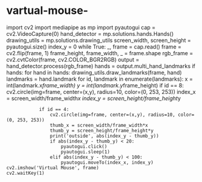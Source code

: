 # vartual-mouse-
import cv2
import mediapipe as mp
import pyautogui
cap = cv2.VideoCapture(0)
hand_detector = mp.solutions.hands.Hands()
drawing_utils = mp.solutions.drawing_utils
screen_width, screen_height = pyautogui.size()
index_y = 0
while True:
    _, frame = cap.read()
    frame = cv2.flip(frame, 1)
    frame_height, frame_width, _ = frame.shape
    rgb_frame = cv2.cvtColor(frame, cv2.COLOR_BGR2RGB)
    output = hand_detector.process(rgb_frame)
    hands = output.multi_hand_landmarks
    if hands:
        for hand in hands:
            drawing_utils.draw_landmarks(frame, hand)
            landmarks = hand.landmark
            for id, landmark in enumerate(landmarks):
                x = int(landmark.x*frame_width)
                y = int(landmark.y*frame_height)
                if id == 8:
                    cv2.circle(img=frame, center=(x,y), radius=10, color=(0, 253, 253))
                    index_x = screen_width/frame_width*x
                    index_y = screen_height/frame_height*y

                if id == 4:
                    cv2.circle(img=frame, center=(x,y), radius=10, color=(0, 253, 253))
                    thumb_x = screen_width/frame_width*x
                    thumb_y = screen_height/frame_height*y
                    print('outside', abs(index_y - thumb_y))
                    if abs(index_y - thumb_y) < 20:
                        pyautogui.click()
                        pyautogui.sleep(1)
                    elif abs(index_y - thumb_y) < 100:
                        pyautogui.moveTo(index_x, index_y)
    cv2.imshow('Virtual Mouse', frame)
    cv2.waitKey(1)
